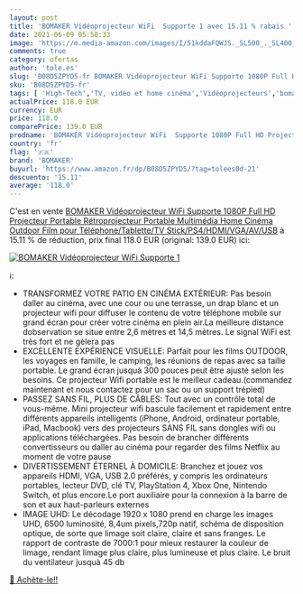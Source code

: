 ```yaml
---
layout: post
title: 'BOMAKER Vidéoprojecteur WiFi  Supporte 1 avec 15.11 % rabais '
date: 2021-06-09 05:50:33
image: 'https://m.media-amazon.com/images/I/51kddaFQWJS._SL500_._SL400_.jpg'
comments: true
category: ofertas
author: 'tole.es'
slug: 'B08D5ZPYD5-fr BOMAKER Vidéoprojecteur WiFi Supporte 1080P Full HD...'
sku: 'B08D5ZPYD5-fr'
tags: [ 'High-Tech','TV, vidéo et home cinéma','Vidéoprojecteurs','bomaker', ]
actualPrice: 118.0 EUR
currency: EUR
price: 118.0
comparePrice: 139.0 EUR
prodname: 'BOMAKER Vidéoprojecteur WiFi  Supporte 1080P Full HD Projecteur Portable Rétroprojecteur Portable Multimédia Home Cinéma Outdoor Film pour Téléphone/Tablette/TV Stick/PS4/HDMI/VGA/AV/USB'
country: 'fr'
flag: '🇫🇷'
brand: 'BOMAKER'
buyurl: 'https://www.amazon.fr/dp/B08D5ZPYD5/?tag=tolees0d-21'
descuento: '15.11'
average: '118.0'
---
```


C'est en vente [BOMAKER Vidéoprojecteur WiFi  Supporte 1080P Full HD Projecteur Portable Rétroprojecteur Portable Multimédia Home Cinéma Outdoor Film pour Téléphone/Tablette/TV Stick/PS4/HDMI/VGA/AV/USB](https://www.amazon.fr/dp/B08D5ZPYD5/?tag=tolees0d-21)  à  15.11 % de réduction, prix final  118.0 EUR (original: 139.0 EUR) ici:

[![BOMAKER Vidéoprojecteur WiFi  Supporte 1](https://m.media-amazon.com/images/I/51kddaFQWJS._SL500_._SL400_.jpg)](https://www.amazon.fr/dp/B08D5ZPYD5/?tag=tolees0d-21)

ℹ️:

- TRANSFORMEZ VOTRE PATIO EN CINÉMA EXTÉRIEUR: Pas besoin daller au cinéma, avec une cour ou une terrasse, un drap blanc et un projecteur wifi pour diffuser le contenu de votre téléphone mobile sur grand écran pour créer votre cinéma en plein air.La meilleure distance dobservation se situe entre 2,6 mètres et 14,5 mètres. Le signal WiFi est très fort et ne gèlera pas
- EXCELLENTE EXPÉRIENCE VISUELLE: Parfait pour les films OUTDOOR, les voyages en famille, le camping, les réunions de repas avec sa taille portable. Le grand écran jusquà 300 pouces peut être ajusté selon les besoins. Ce projecteur Wifi portable est le meilleur cadeau.(commandez maintenant et nous contactez pour un sac ou un support trépied)
- PASSEZ SANS FIL, PLUS DE CÂBLES: Tout avec un contrôle total de vous-même. Mini projecteur wifi bascule facilement et rapidement entre différents appareils intelligents (iPhone, Android, ordinateur portable, iPad, Macbook) vers des projecteurs SANS FIL sans dongles wifi ou applications téléchargées. Pas besoin de brancher différents convertisseurs ou daller au cinéma pour regarder des films Netflix au moment de votre pause
- DIVERTISSEMENT ÉTERNEL À DOMICILE: Branchez et jouez vos appareils HDMI, VGA, USB 2.0 préférés, y compris les ordinateurs portables, lecteur DVD, clé TV, PlayStation 4, Xbox One, Nintendo Switch, et plus encore.Le port auxiliaire pour la connexion à la barre de son et aux haut-parleurs externes
- IMAGE UHD: Le décodage 1920 x 1080 prend en charge les images UHD, 6500 luminosité, 8,4um pixels,720p natif, schéma de disposition optique, de sorte que limage soit claire, claire et sans franges. Le rapport de contraste de 7000:1 pour mieux restaurer la couleur de limage, rendant limage plus claire, plus lumineuse et plus claire. Le bruit du ventilateur jusquà 45 db

[🛒 Achète-le!!](https://www.amazon.fr/dp/B08D5ZPYD5/?tag=tolees0d-21)
